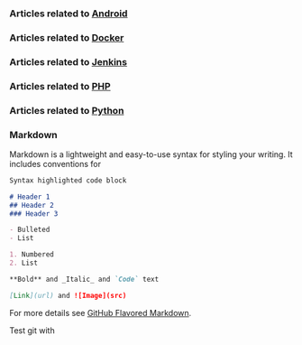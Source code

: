 ### Articles related to [Android](./Android/index.md)
### Articles related to [Docker](./Docker/index.md)
### Articles related to [Jenkins](./Jenkins/index.md)
### Articles related to [PHP](./PHP/index.md)
### Articles related to [Python](./Python/index.md)

### Markdown

Markdown is a lightweight and easy-to-use syntax for styling your writing. It includes conventions for

```markdown
Syntax highlighted code block

# Header 1
## Header 2
### Header 3

- Bulleted
- List

1. Numbered
2. List

**Bold** and _Italic_ and `Code` text

[Link](url) and ![Image](src)
```

For more details see [GitHub Flavored Markdown](https://guides.github.com/features/mastering-markdown/).

Test git with